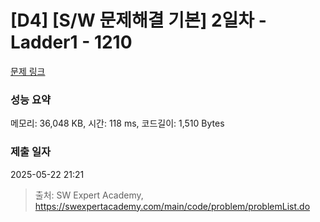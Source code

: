 # [D4] [S/W 문제해결 기본] 2일차 - Ladder1 - 1210 

[문제 링크](https://swexpertacademy.com/main/code/problem/problemDetail.do?contestProbId=AV14ABYKADACFAYh) 

### 성능 요약

메모리: 36,048 KB, 시간: 118 ms, 코드길이: 1,510 Bytes

### 제출 일자

2025-05-22 21:21



> 출처: SW Expert Academy, https://swexpertacademy.com/main/code/problem/problemList.do